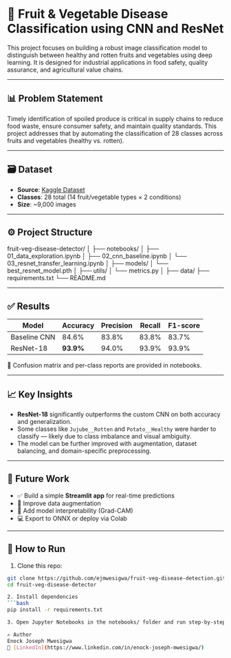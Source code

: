 # 🍎 Fruit & Vegetable Disease Classification using CNN and ResNet

This project focuses on building a robust image classification model to distinguish between healthy and rotten fruits and vegetables using deep learning. It is designed for industrial applications in food safety, quality assurance, and agricultural value chains.

---

## 📊 Problem Statement

Timely identification of spoiled produce is critical in supply chains to reduce food waste, ensure consumer safety, and maintain quality standards. This project addresses that by automating the classification of 28 classes across fruits and vegetables (healthy vs. rotten).

---

## 🗃️ Dataset

- **Source**: [Kaggle Dataset](https://www.kaggle.com/datasets/muhammad0subhan/fruit-and-vegetable-disease-healthy-vs-rotten)
- **Classes**: 28 total (14 fruit/vegetable types × 2 conditions)
- **Size**: ~9,000 images

---

## ⚙️ Project Structure
fruit-veg-disease-detector/
│
├── notebooks/
│ ├── 01_data_exploration.ipynb
│ ├── 02_cnn_baseline.ipynb
│ └── 03_resnet_transfer_learning.ipynb
│
├── models/
│ └── best_resnet_model.pth
│
├── utils/
│ └── metrics.py
│
├── data/
├── requirements.txt
└── README.md


---

## ✅ Results

| Model        | Accuracy | Precision | Recall | F1-score |
|--------------|----------|-----------|--------|----------|
| Baseline CNN | 84.6%    | 83.8%     | 83.8%  | 83.7%    |
| ResNet-18    | **93.9%** | 94.0%     | 93.9%  | 93.9%    |

🧠 Confusion matrix and per-class reports are provided in notebooks.

---

## 📈 Key Insights

- **ResNet-18** significantly outperforms the custom CNN on both accuracy and generalization.
- Some classes like `Jujube__Rotten` and `Potato__Healthy` were harder to classify — likely due to class imbalance and visual ambiguity.
- The model can be further improved with augmentation, dataset balancing, and domain-specific preprocessing.

---

## 🚀 Future Work

- ✅ Build a simple **Streamlit app** for real-time predictions
- 🔄 Improve data augmentation
- 🧠 Add model interpretability (Grad-CAM)
- 💻 Export to ONNX or deploy via Colab

---

## 📌 How to Run

1. Clone this repo:
```bash
git clone https://github.com/ejmwesigwa/fruit-veg-disease-detection.git
cd fruit-veg-disease-detector

2. Install dependencies
```bash
pip install -r requirements.txt

3. Open Jupyter Notebooks in the notebooks/ folder and run step-by-step.

✍️ Author
Enock Joseph Mwesigwa
🔗 [LinkedIn](https://www.linkedin.com/in/enock-joseph-mwesigwa/)
